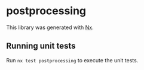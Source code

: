 # postprocessing

This library was generated with [Nx](https://nx.dev).

## Running unit tests

Run `nx test postprocessing` to execute the unit tests.
